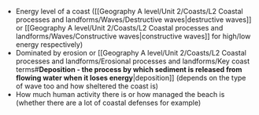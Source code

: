 - Energy level of a coast ([[Geography A level/Unit 2/Coasts/L2 Coastal processes and landforms/Waves/Destructive waves|destructive waves]] or [[Geography A level/Unit 2/Coasts/L2 Coastal processes and landforms/Waves/Constructive waves|constructive waves]] for high/low energy respectively)
- Dominated by erosion or [[Geography A level/Unit 2/Coasts/L2 Coastal processes and landforms/Erosional processes and landforms/Key coast terms#**Deposition - the process by which sediment is released from flowing water when it loses energy**|deposition]] (depends on the type of wave too and how sheltered the coast is)
- How much human activity there is or how managed the beach is (whether there are a lot of coastal defenses for example)